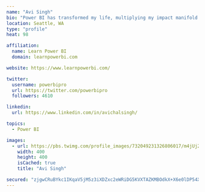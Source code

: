 ```yaml
---
name: "Avi Singh"
bio: "Power BI has transformed my life, multiplying my impact manifold. Now I am on a mission to spread the word and share the knowledge"
location: Seattle, WA
type: "profile"
heat: 98

affiliation:
  name: Learn Power BI
  domain: learnpowerbi.com

website: https://www.learnpowerbi.com/

twitter:
  username: powerbipro
  url: https://twitter.com/powerbipro
  followers: 4610

linkedin:
  url: https://www.linkedin.com/in/avichalsingh/

topics:
  - Power BI

images:
  - url: https://pbs.twimg.com/profile_images/732049231326806017/m4jUj2Lu_400x400.jpg
    width: 400
    height: 400
    isCached: true
    title: "Avi Singh"

secured: "zjgwCRuBYkc1IKqaV5jM5z3iXDZxc2eWRiDG5KVXTAZKMBOdkX+X6e0lDP54XwjkVEFaIc/M9OHFqd5txHdtxHsCINk8gyqzY6olRDCd3cMA1MFwIkWD+l8HDsWw4hzkRgDf1LBWmpmGpe2XMDC65+oPNgXY5L6lVib5eF3lME+EoT3L8VfDRHNIOmtLvug9oI08RFNgIXy1aLs4gar+pyRbygWkprhdfx8Cv3SqG0j7UCfhaIY3KRjhwfRLm8jS3XtGnuAXUZPM5w9pTf/+bopc8aK+pTtK+Hl+48/iddI8YfF3GJqgZuy7Y7OnjDIiDAE8UmqlL28EvCxUpAzIeOlaqW/z9FtS3DB2mfFd+RMi6IpY6c4zR3AgBBxLHDNFsF3l5fwqzL92q9d4/LNHBMOpcy+f6FRb8Y9sMgfBvns=;CErc50b76uYmqJjnrdejzg=="
---
```


